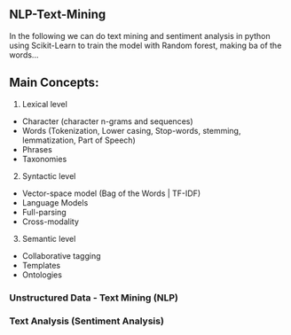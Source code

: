 ## NLP-Text-Mining

In the following we can do text mining and sentiment analysis in python using Scikit-Learn to train the model with Random forest, making ba of the words...

## Main Concepts:
1. Lexical level
<ul>
  <li>Character (character n-grams and sequences)</li>
  <li>Words (Tokenization, Lower casing, Stop-words, stemming, lemmatization, Part of Speech)</li>
  <li>Phrases</li>
  <li>Taxonomies</li>
</ul>


2. Syntactic level
<ul>
  <li>Vector-space model (Bag of the Words | TF-IDF)</li>
  <li>Language Models</li>
  <li>Full-parsing</li>
  <li>Cross-modality</li>
</ul>


3. Semantic level
<ul>
  <li>Collaborative tagging</li>
  <li>Templates</li>
  <li>Ontologies</li>
</ul>  

### Unstructured Data - Text Mining (NLP)
### Text Analysis (Sentiment Analysis)



